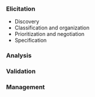 <h3>Elicitation</h3>
<ul>
  <li>Discovery</li>
  <li>Classification and organization</li>
  <li>Prioritization and negotiation</li>
  <li>Specification</li>
</ul>  
<h3>Analysis</h3>  
<h3>Validation</h3> 
<h3>Management</h3> 
